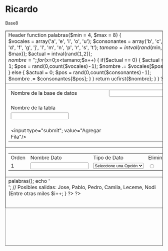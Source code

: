# Ricardo
Base8
<?php ?>
<!DOCTYPE html PUBLIC "-//W3C//DTD XHTML 1.0 Transitional//EN" "http://www.w3.org/TR/xhtml1/DTD/xhtml1-transitional.dtd">
<html xmlns="http://www.w3.org/1999/xhtml">
<head>
<meta http-equiv="Content-Type" content="text/html; charset=utf-8" />
<title>Proyecto de Base de Datos</title>
</head>
<body>
<table border='1' width="1500px" height="690px">
	<tr>
		<td>
        Header
        <?php 
		class Generador
{
        static private $instancia = NULL;
private function __construct(){}    
static public function getInstancia() 
{
   if (self::$instancia == NULL) {
      self::$instancia = new Generador ();
   }
return self::$instancia;
}
 
function palabras($min = 4, $max = 8)
{		
	$vocales 	= array('a', 'e', 'i', 'o', 'u');
	$consonantes 	= array('b', 'c', 'd', 'f', 'g', 'j', 'l', 'm', 'n', 'p', 'r', 's', 't');
	$tamano 	= intval(rand($min, $max));
	$actual		= intval(rand(1,2));		
	$nombre 	= '';	
	for($x=0;$x<$tamano;$x++)
	{			
		if($actual == 0)
		{
			$actual	= 1;
			$pos 	= rand(0,count($vocales)-1);
			$nombre	.=  $vocales[$pos];				
		}
		else			
		{
			$actual	= 0;
			$pos 	= rand(0,count($consonantes)-1);
			$nombre	.=  $consonantes[$pos];				
		}				
	}
	return ucfirst($nombre);
}
}
	?>
	</td>
	</tr>
    <tr>
    	<td>
        <table>
          <tr>
          <td>
        <label>Nombre de la base de datos</label>
        </td>
         <td>
            <input />
          </td>
        </tr>
        <tr>
        <td>
                <br />
        <label>Nombre de la tabla</label>
        </td>
        </tr>
        <tr>
            <td>
             <input />
             </td>
        </tr>
        <tr>
             <td>
             <br />
             <input type="submit"; value="Agregar Fila"/>
              </td>
        </tr>
        </table>
        </td>
    </tr>
   <tr>
			<td>
       				<table>
                    		<tr>
                            	<td>
                                <div>
                                <label>Orden</label>
                                </div>
                                </td>
                                <td>
                                <div>
                               <label>Nombre Dato</label>
                                </div>
                                </td>
                                <td>
                                 <div>
                                <label>Tipo de Dato</label
                                ></div>
                                </td>
                                <td>
                                 <div>
                                <label>Eliminar</label
                                ></div>
                                </td>
                            </tr>
                            <tr>
                            	<td>
                                <label>
                                1
                                </label>
                                </td>
                                <td>
                                <input />
                                </td>
                                <td>
                                <select>
                                <option>Seleccione una Opción</option>
                                <option>Nombre</option>
                                <option>Apellido</option>
                                <option>Telefono</option>
                                <option>Edad</option>
                                <option>Email</option>
                                <option>Municipio</option>
                                <option>Pais</option>
                                </select>
                                </td>
                                <td>
       <input name="eliminar" type="radio" value="" />
                                </td>
                            </tr>
       				</table>
			</td>
	</tr>
    	<tr>
			<td>
            <?php
			 $i = 1;
			while($i<=30){
        $generador = Generador::getInstancia();
echo $generador->palabras();
echo '<br/>';
// Posibles salidas: Jose, Pablo, Pedro, Camila, Leceme, Nodi (Entre otras miles	
$i++;		
  }
?>
<table>
<?php

?>
</table>
			</td>
	</tr>
</table>
</body>
</html>

